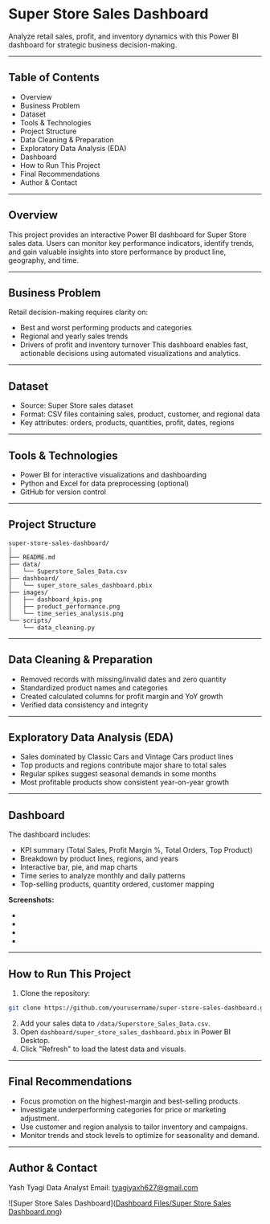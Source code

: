 
# Super Store Sales Dashboard

Analyze retail sales, profit, and inventory dynamics with this Power BI dashboard for strategic business decision-making.

***

##  Table of Contents

- Overview
- Business Problem
- Dataset
- Tools \& Technologies
- Project Structure
- Data Cleaning \& Preparation
- Exploratory Data Analysis (EDA)
- Dashboard
- How to Run This Project
- Final Recommendations
- Author \& Contact

***

## Overview

This project provides an interactive Power BI dashboard for Super Store sales data. Users can monitor key performance indicators, identify trends, and gain valuable insights into store performance by product line, geography, and time.

***

## Business Problem

Retail decision-making requires clarity on:

- Best and worst performing products and categories
- Regional and yearly sales trends
- Drivers of profit and inventory turnover
This dashboard enables fast, actionable decisions using automated visualizations and analytics.

***

## Dataset

- Source: Super Store sales dataset
- Format: CSV files containing sales, product, customer, and regional data
- Key attributes: orders, products, quantities, profit, dates, regions

***

## Tools \& Technologies

- Power BI for interactive visualizations and dashboarding
- Python and Excel for data preprocessing (optional)
- GitHub for version control

***

## Project Structure

```
super-store-sales-dashboard/
│
├── README.md
├── data/
│   └── Superstore_Sales_Data.csv
├── dashboard/
│   └── super_store_sales_dashboard.pbix
├── images/
│   ├── dashboard_kpis.png
│   ├── product_performance.png
│   └── time_series_analysis.png
└── scripts/
    └── data_cleaning.py
```


***

## Data Cleaning \& Preparation

- Removed records with missing/invalid dates and zero quantity
- Standardized product names and categories
- Created calculated columns for profit margin and YoY growth
- Verified data consistency and integrity

***

## Exploratory Data Analysis (EDA)

- Sales dominated by Classic Cars and Vintage Cars product lines
- Top products and regions contribute major share to total sales
- Regular spikes suggest seasonal demands in some months
- Most profitable products show consistent year-on-year growth

***

## Dashboard

The dashboard includes:

- KPI summary (Total Sales, Profit Margin %, Total Orders, Top Product)
- Breakdown by product lines, regions, and years
- Interactive bar, pie, and map charts
- Time series to analyze monthly and daily patterns
- Top-selling products, quantity ordered, customer mapping

**Screenshots:**

- 
- 
- 
- 

***

## How to Run This Project

1. Clone the repository:

```bash
git clone https://github.com/yourusername/super-store-sales-dashboard.git
```

2. Add your sales data to `/data/Superstore_Sales_Data.csv`.
3. Open `dashboard/super_store_sales_dashboard.pbix` in Power BI Desktop.
4. Click "Refresh" to load the latest data and visuals.

***

## Final Recommendations

- Focus promotion on the highest-margin and best-selling products.
- Investigate underperforming categories for price or marketing adjustment.
- Use customer and region analysis to tailor inventory and campaigns.
- Monitor trends and stock levels to optimize for seasonality and demand.

***

## Author \& Contact

Yash Tyagi
Data Analyst
Email: tyagiyaxh627@gmail.com


![Super Store Sales Dashboard]([Dashboard Files/Super Store Sales Dashboard.png](https://github.com/Yaxhfr7/super-store-sales-analysis-powerbi/blob/master/Dashboard%20Files/Super%20Store%20Sales%20Dashboard.png))


